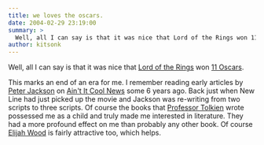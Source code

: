 ```yaml
---
title: we loves the oscars.
date: 2004-02-29 23:19:00
summary: >
  Well, all I can say is that it was nice that Lord of the Rings won 11 Oscars.
author: kitsonk
---
```


Well, all I can say is that it was nice that
[Lord of the Rings](http://www.lordoftherings.net/) won
[11 Oscars](http://www.oscars.com/).

This marks an end of an era for me. I remember reading early articles by
[Peter Jackson](https://web.archive.org/web/20050311003621/http://tbhl.theonering.net/)
on [Ain't It Cool News](https://www.aintitcool.com/) some 6 years ago. Back just
when New Line had just picked up the movie and Jackson was re-writing from two
scripts to three scripts. Of course the books that
[Professor Tolkien](http://www.tolkiensociety.org/) wrote possessed me as a
child and truly made me interested in literature. They had a more profound
effect on me than probably any other book. Of course
[Elijah Wood](https://www.imdb.com/name/nm0000704/) is fairly attractive too,
which helps.
